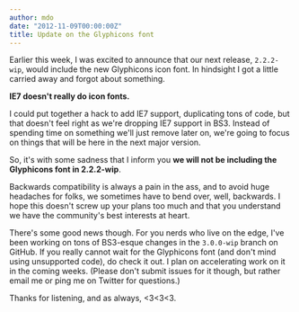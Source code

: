 ```yaml
---
author: mdo
date: "2012-11-09T00:00:00Z"
title: Update on the Glyphicons font
---
```


Earlier this week, I was excited to announce that our next release, `2.2.2-wip`, would include the new Glyphicons icon font. In hindsight I got a little carried away and forgot about something.

**IE7 doesn't really do icon fonts.**

I could put together a hack to add IE7 support, duplicating tons of code, but that doesn't feel right as we're dropping IE7 support in BS3. Instead of spending time on something we'll just remove later on, we're going to focus on things that will be here in the next major version.

So, it's with some sadness that I inform you **we will not be including the Glyphicons font in 2.2.2-wip**.

Backwards compatibility is always a pain in the ass, and to avoid huge headaches for folks, we sometimes have to bend over, well, backwards. I hope this doesn't screw up your plans too much and that you understand we have the community's best interests at heart.

There's some good news though. For you nerds who live on the edge, I've been working on tons of BS3-esque changes in the `3.0.0-wip` branch on GitHub. If you really cannot wait for the Glyphicons font (and don't mind using unsupported code), do check it out. I plan on accelerating work on it in the coming weeks. (Please don't submit issues for it though, but rather email me or ping me on Twitter for questions.)

Thanks for listening, and as always, <3<3<3.
